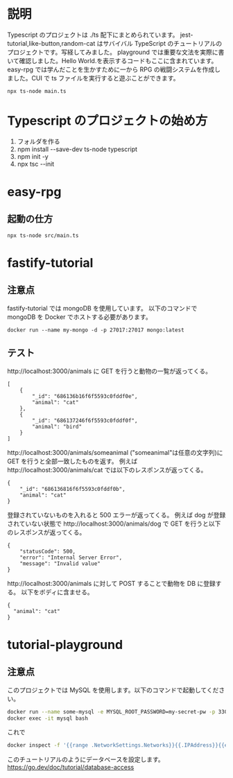 # 説明

Typescript のプロジェクトは ./ts 配下にまとめられています。
jest-tutorial,like-button,random-cat はサバイバル TypeScript のチュートリアルのプロジェクトです。写経してみました。
playground では重要な文法を実際に書いて確認しました。Hello World.を表示するコードもここに含まれています。
easy-rpg では学んだことを生かすために一から RPG の戦闘システムを作成しました。CUI で ts ファイルを実行すると遊ぶことができます。

```
npx ts-node main.ts
```

# Typescript のプロジェクトの始め方

1. フォルダを作る
2. npm install --save-dev ts-node typescript
3. npm init -y
4. npx tsc --init

# easy-rpg

## 起動の仕方

```
npx ts-node src/main.ts
```

# fastify-tutorial

## 注意点

fastify-tutorial では mongoDB を使用しています。
以下のコマンドで mongoDB を Docker でホストする必要があります。

```
docker run --name my-mongo -d -p 27017:27017 mongo:latest
```

## テスト

http://localhost:3000/animals に GET を行うと動物の一覧が返ってくる。

```
[
    {
        "_id": "686136b16f6f5593c0fddf0e",
        "animal": "cat"
    },
    {
        "_id": "686137246f6f5593c0fddf0f",
        "animal": "bird"
    }
]
```

http://localhost:3000/animals/someanimal ("someanimal"は任意の文字列)に GET を行うと全部一致したものを返す。
例えば http://localhost:3000/animals/cat では以下のレスポンスが返ってくる。

```
{
    "_id": "686136816f6f5593c0fddf0b",
    "animal": "cat"
}
```

登録されていないものを入れると 500 エラーが返ってくる。
例えば dog が登録されていない状態で http://localhost:3000/animals/dog で GET を行うと以下のレスポンスが返ってくる。

```
{
    "statusCode": 500,
    "error": "Internal Server Error",
    "message": "Invalid value"
}
```

http://localhost:3000/animals に対して POST することで動物を DB に登録する。
以下をボディに含ませる。

```
{
  "animal": "cat"
}
```

# tutorial-playground

## 注意点

このプロジェクトでは MySQL を使用します。以下のコマンドで起動してください。

```bash
docker run --name some-mysql -e MYSQL_ROOT_PASSWORD=my-secret-pw -p 3306:3306 -d mysql:latest
docker exec -it mysql bash
```

これで

```bash
docker inspect -f '{{range .NetworkSettings.Networks}}{{.IPAddress}}{{end}}' some-mysql
```

このチュートリアルのようにデータベースを設定します。
https://go.dev/doc/tutorial/database-access
